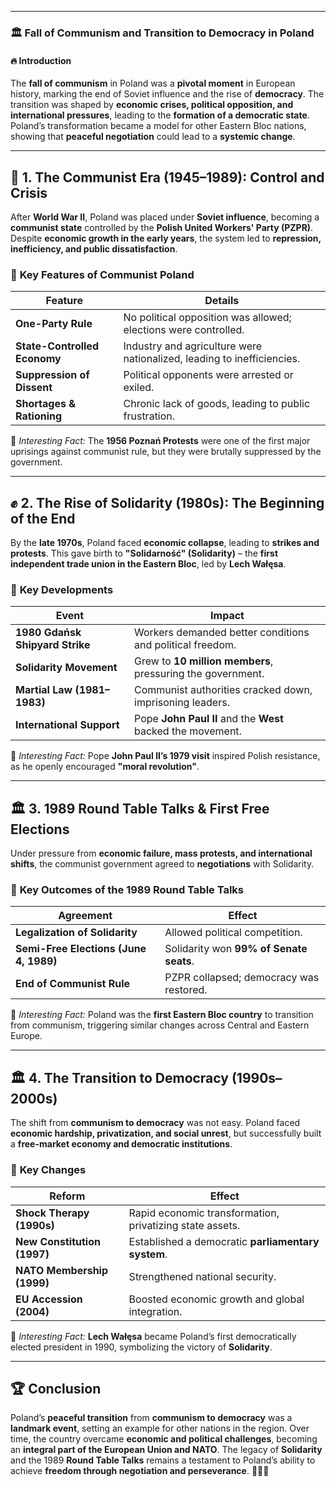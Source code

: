 
---
### 🏛 **Fall of Communism and Transition to Democracy in Poland**

#### 🔥 **Introduction**

The **fall of communism** in Poland was a **pivotal moment** in European history, marking the end of Soviet influence and the rise of **democracy**. The transition was shaped by **economic crises, political opposition, and international pressures**, leading to the **formation of a democratic state**. Poland’s transformation became a model for other Eastern Bloc nations, showing that **peaceful negotiation** could lead to a **systemic change**.

---

## 🛑 **1. The Communist Era (1945–1989): Control and Crisis**

After **World War II**, Poland was placed under **Soviet influence**, becoming a **communist state** controlled by the **Polish United Workers' Party (PZPR)**. Despite **economic growth in the early years**, the system led to **repression, inefficiency, and public dissatisfaction**.

### 🔄 **Key Features of Communist Poland**

|**Feature**|**Details**|
|---|---|
|**One-Party Rule**|No political opposition was allowed; elections were controlled.|
|**State-Controlled Economy**|Industry and agriculture were nationalized, leading to inefficiencies.|
|**Suppression of Dissent**|Political opponents were arrested or exiled.|
|**Shortages & Rationing**|Chronic lack of goods, leading to public frustration.|

📌 _Interesting Fact:_ The **1956 Poznań Protests** were one of the first major uprisings against communist rule, but they were brutally suppressed by the government.

---

## ✊ **2. The Rise of Solidarity (1980s): The Beginning of the End**

By the **late 1970s**, Poland faced **economic collapse**, leading to **strikes and protests**. This gave birth to **"Solidarność" (Solidarity)** – the **first independent trade union in the Eastern Bloc**, led by **Lech Wałęsa**.

### 🔄 **Key Developments**

|**Event**|**Impact**|
|---|---|
|**1980 Gdańsk Shipyard Strike**|Workers demanded better conditions and political freedom.|
|**Solidarity Movement**|Grew to **10 million members**, pressuring the government.|
|**Martial Law (1981–1983)**|Communist authorities cracked down, imprisoning leaders.|
|**International Support**|Pope **John Paul II** and the **West** backed the movement.|

📌 _Interesting Fact:_ Pope **John Paul II’s 1979 visit** inspired Polish resistance, as he openly encouraged **"moral revolution"**.

---

## 🏛 **3. 1989 Round Table Talks & First Free Elections**

Under pressure from **economic failure, mass protests, and international shifts**, the communist government agreed to **negotiations** with Solidarity.

### 🔄 **Key Outcomes of the 1989 Round Table Talks**

|**Agreement**|**Effect**|
|---|---|
|**Legalization of Solidarity**|Allowed political competition.|
|**Semi-Free Elections (June 4, 1989)**|Solidarity won **99% of Senate seats**.|
|**End of Communist Rule**|PZPR collapsed; democracy was restored.|

📌 _Interesting Fact:_ Poland was the **first Eastern Bloc country** to transition from communism, triggering similar changes across Central and Eastern Europe.

---

## 🏛 **4. The Transition to Democracy (1990s–2000s)**

The shift from **communism to democracy** was not easy. Poland faced **economic hardship, privatization, and social unrest**, but successfully built a **free-market economy and democratic institutions**.

### 🔄 **Key Changes**

|**Reform**|**Effect**|
|---|---|
|**Shock Therapy (1990s)**|Rapid economic transformation, privatizing state assets.|
|**New Constitution (1997)**|Established a democratic **parliamentary system**.|
|**NATO Membership (1999)**|Strengthened national security.|
|**EU Accession (2004)**|Boosted economic growth and global integration.|

📌 _Interesting Fact:_ **Lech Wałęsa** became Poland’s first democratically elected president in 1990, symbolizing the victory of **Solidarity**.

---

## 🏆 **Conclusion**

Poland’s **peaceful transition** from **communism to democracy** was a **landmark event**, setting an example for other nations in the region. Over time, the country overcame **economic and political challenges**, becoming an **integral part of the European Union and NATO**. The legacy of **Solidarity** and the 1989 **Round Table Talks** remains a testament to Poland’s ability to achieve **freedom through negotiation and perseverance**. 🚀🇵🇱